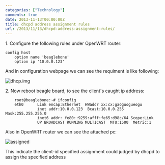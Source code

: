 ```yaml
---
categories: ["Technology"]
comments: true
date: 2013-11-13T00:00:00Z
title: dhcpd address assignment rules
url: /2013/11/13/dhcpd-address-assignment-rules/
---
```


1\. Configure the following rules under OpenWRT router:

```
config host
	option name 'beaglebone'
	option ip '10.0.0.123'
```

And in configuration webpage we can see the requiment is like following:

![dhcp.img](/images/dhcpass.jpg)

2\. Now reboot beagle board, to see the client's caught ip address:

```
	root@beaglebone:~# ifconfig
	eth0      Link encap:Ethernet  HWaddr xx:cx:gaoguogueogu  
	          inet addr:10.0.0.123  Bcast:10.0.0.255  Mask:255.255.255.0
	          inet6 addr: fe80::9259:afff:fe65:d98c/64 Scope:Link
	          UP BROADCAST RUNNING MULTICAST  MTU:1500  Metric:1
```

Also in OpenWRT router we can see the attached pc:

![assigned](/images/assigned.jpg)

This indicate the client-id specified assignment could judged by dhcpd to assign the specified address
